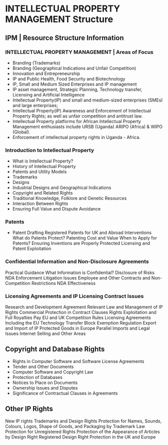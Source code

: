# INTELLECTUAL PROPERTY MANAGEMENT Structure

## IPM | Resource Structure Information

### INTELLECTUAL PROPERTY MANAGEMENT | Areas of Focus

* Branding (Trademarks)
* Branding (Geographical Indications and Unfair Competition)
* Innovation and Entrepreneurship
* IP and Public Health, Food Security and Biotechnology
* IP, Small and Medium Sized Enterprises and IP management
* IP asset management, Strategic Planning, Technology transfer, Licensing and Artificial Intelligence
* Intellectual Property(IP) and small and medium-sized enterprises (SMEs) and large enterprises;
* Intellectual Property(IP) Awareness and Enforcement of Intellectual Property Rights; as well as unfair competition and antitrust law.
* Intellectual Property platforms for African Intellectual Property Management enthusiasts include URSB (Uganda) ARIPO (Africa) & WIPO (Global). 
* Enforcement of intellectual property rights in Uganda - Africa.

### Introduction to Intellectual Property

* What is Intellectual Property?
* History of Intellectual Property
* Patents and Utility Models
* Trademarks
* Designs
* Industrial Designs and Geographical Indications
* Copyright and Related Rights
* Traditional Knowledge, Folklore and Genetic Resources
* Interaction Between Rights
* Ensuring Full Value and Dispute Avoidance

### Patents  

* Patent Drafting
Registered Patents for UK and Abroad Interventions
What do Patents Protect?
Patenting Cost and Value
When to Apply for Patents?
Ensuring Inventions are Properly Protected
Licensing and Patent Exploitation

### Confidential Information and Non-Disclosure Agreements

Practical Guidance
What Information is Confidential?
Disclosure of Risks
NDA Enforcement
Litigation Issues
Employee and Other Contracts and Non- Competition Restrictions
NDA Effectiveness

### Licensing Agreements and IP Licensing Contract Issues

Research and Development Agreement
Relevant Law and Management of IP Rights
Commercial Protection in Contract Clauses
Rights Exploitation and Full Royalties Pay
EU and UK Competition Rules
Licensing Agreements Including the EU Technology Transfer Block Exemption Regulation
Export and Import of IP Protected Goods in Europe
Parallel Imports and Legal Issues
Internet Selling and Other Areas

## Copyright and Database Rights

* Rights in Computer Software and Software License Agreements
* Tender and Other Documents
* Computer Software and Copyright Law
* Protection of Databases
* Notices to Place on Documents
* Ownership Issues and Disputes
* Significance of Contractual Clauses in Agreements

## Other IP Rights

New IP rights
Trademarks and Design Rights
Protection for Names, Sounds, Colours, Logos, Shape of Goods, and Packaging by Trademark Law
Protection for Unregistered Rights
Protection of the Appearance of Articles by Design Right
Registered Design Right Protection in the UK and Europe

